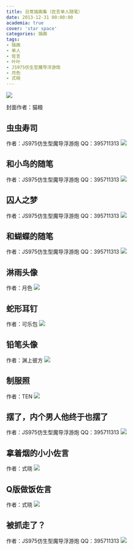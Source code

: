 ```yaml
---
title: 日常插画集（佐言单人随笔）
date: 2013-12-31 00:00:00
academia: true
cover: 'star space'
categories: 插画
tags: 
- 插画
- 单人
- 佐言
- 叶叶
- JS975仿生型魔导浮游炮
- 月色
- 式晓
---
```

![  ](https://twothousand2017.github.io/images/日常插画佐言/佐言单人17.jpg)
<!--more-->

封面作者：猫粮

## 虫虫寿司

作者：JS975仿生型魔导浮游炮
QQ：395711313
![  ](https://twothousand2017.github.io/images/日常插画佐言/佐言单人30.jpg)

## 和小鸟的随笔

作者：JS975仿生型魔导浮游炮
QQ：395711313
![  ](https://twothousand2017.github.io/images/日常插画佐言/佐言单人8.jpg)

## 囚人之梦

作者：JS975仿生型魔导浮游炮
QQ：395711313
![  ](https://twothousand2017.github.io/images/日常插画佐言/佐言单人4.jpg)

## 和蝴蝶的随笔

作者：JS975仿生型魔导浮游炮
QQ：395711313
![  ](https://twothousand2017.github.io/images/日常插画佐言/佐言单人5.jpg)

## 淋雨头像

作者：月色
![  ](https://twothousand2017.github.io/images/日常插画佐言/佐言单人3.jpg)

## 蛇形耳钉

作者：可乐包
![  ](https://twothousand2017.github.io/images/日常插画佐言/佐言单人9.jpg)

## 铅笔头像

作者：渊上彼方
![  ](https://twothousand2017.github.io/images/日常插画佐言/佐言单人6.jpg)

## 制服照

作者：TEN
![  ](https://twothousand2017.github.io/images/日常插画佐言/佐言单人7.jpg)

## 摆了，内个男人他终于也摆了

作者：JS975仿生型魔导浮游炮
QQ：395711313
![  ](https://twothousand2017.github.io/images/日常插画佐言/佐言单人19.jpg)

## 拿着烟的小小佐言

作者：式晓
![  ](https://twothousand2017.github.io/images/日常插画佐言/佐言单人25.jpg)

## Q版做饭佐言

作者：式晓
![  ](https://twothousand2017.github.io/images/日常插画佐言/佐言单人29.jpg)

## 被抓走了？

作者：JS975仿生型魔导浮游炮
QQ：395711313
![  ](https://twothousand2017.github.io/images/日常插画佐言/佐言单人31.jpg)
